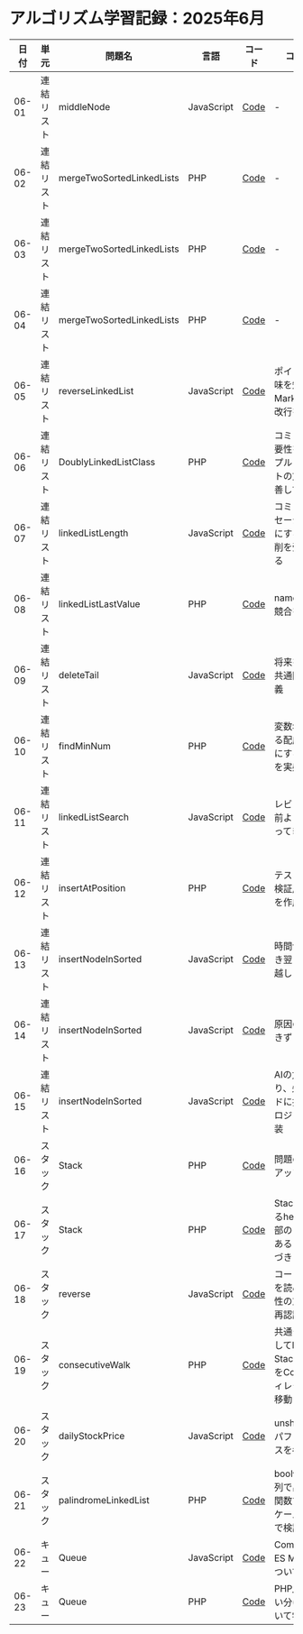# アルゴリズム学習記録：2025年6月

| 日付 | 単元 | 問題名 | 言語 | コード | コメント |
| - | - | - | - | - | - |
| 06-01 | 連結リスト | middleNode | JavaScript | [Code](../LinkedList/middleNode/js/MiddleNodeLinkedList.js)| - |
| 06-02 | 連結リスト | mergeTwoSortedLinkedLists | PHP | [Code](../LinkedList/mergeTwoSortedLinkedLists/php/MergeTwoSortedLinkedList.php)| - |
| 06-03 | 連結リスト | mergeTwoSortedLinkedLists | PHP | [Code](../LinkedList/mergeTwoSortedLinkedLists/php/MergeTwoSortedLinkedList.php)| - |
| 06-04 | 連結リスト | mergeTwoSortedLinkedLists | PHP | [Code](../LinkedList/mergeTwoSortedLinkedLists/php/MergeTwoSortedLinkedList.php)| - |
| 06-05 | 連結リスト | reverseLinkedList | JavaScript | [Code](../LinkedList/reverseLinkedList/js/reverseLinkedList.js)| ポインタの意味を知る・Markdownの改行を改める |
| 06-06 | 連結リスト | DoublyLinkedListClass | PHP | [Code](../LinkedList/DoublyLinkedList/php/DoublyLinkedList.php)| コミットの重要性を認識・プルリクエストの文章を改善していく |
| 06-07 | 連結リスト | linkedListLength | JavaScript | [Code](../LinkedList/linkedListLength/js/linkedListLength.js)| コミットメッセージを改善にするため添削を受け始める |
| 06-08 | 連結リスト | linkedListLastValue | PHP | [Code](../LinkedList/linkedListLastValue/php/linkedListLastValue.php)| namespaceで競合を避ける |
| 06-09 | 連結リスト | deleteTail | JavaScript | [Code](../LinkedList/deleteTail/js/deleteTail.js)| 将来を考えて共通関数を定義 |
| 06-10 | 連結リスト | findMinNum | PHP | [Code](../LinkedList/findMinNum/php/findMinNum.php)| 変数名に対する配慮をさらにする必要性を実感 |
| 06-11 | 連結リスト | linkedListSearch | JavaScript | [Code](../LinkedList/linkedListSearch/js/linkedListSearch.js)| レビューが以前より良くなってきた |
| 06-12 | 連結リスト | insertAtPosition | PHP | [Code](../LinkedList/insertAtPosition/php/insertAtPosition.php)| テストケース検証用の関数を作成 |
| 06-13 | 連結リスト | insertNodeInSorted | JavaScript | [Code](../LinkedList/insertNodeInSorted/js/insertNodeInSorted.js)| 時間切れにつき翌日に持ち越しと判断 |
| 06-14 | 連結リスト | insertNodeInSorted | JavaScript | [Code](../LinkedList/insertNodeInSorted/js/insertNodeInSorted.js)| 原因の特定できず |
| 06-15 | 連結リスト | insertNodeInSorted | JavaScript | [Code](../LinkedList/insertNodeInSorted/js/insertNodeInSorted.js)| AIの力を借り、先頭ノードに挿入するロジックを実装 |
| 06-16 | スタック | Stack | PHP | [Code](../Stack/Stack/php/Stack.php)| 問題のセットアップ |
| 06-17 | スタック | Stack | PHP | [Code](../Stack/Stack/php/Stack.php)| Stackにおけるheadは最上部のノードであることに気づき |
| 06-18 | スタック | reverse | JavaScript | [Code](../Stack/reverse/js/reverse.js)| コードの意図を読める可読性の重要性を再認識 |
| 06-19 | スタック | consecutiveWalk | PHP | [Code](../Stack/consecutiveWalk/php/consecutiveWalk.php)| 共通クラスとしてItem・StackクラスをCommonディレクトリへ移動 |
| 06-20 | スタック | dailyStockPrice | JavaScript | [Code](../Stack/dailyStockPrice/js/dailyStockPrice.js)| unshiftによるパフォーマンスを考慮 |
| 06-21 | スタック | palindromeLinkedList | PHP | [Code](../Stack/palindromeLinkedList/php/palindromeLinkedList.php)| bool値を文字列で出力する関数でテストケースを手動で検証 |
| 06-22 | キュー | Queue | JavaScript | [Code](../Queue/Common/js/Queue.js)| CommonJS・ES Moduleについて学ぶ |
| 06-23 | キュー | Queue | PHP | [Code](../Queue/shipmentVolumePackages/php/shipmentVolumePackages.php)| PHP_EOLの使い分け方について学習 |